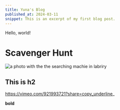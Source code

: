 ```yaml
---
title: Yuna's Blog
published_at: 2024-03-11
snippet: This is an excerpt of my first blog post.
---
```


Hello, world!

# Scavenger Hunt
![a photo with the the searching machie in labriry](/static/w01s01/01.jpg)
## This is h2
[](https://vimeo.com/921993721?share=copy)https://vimeo.com/921993721?share=copy_underline_

**bold**
